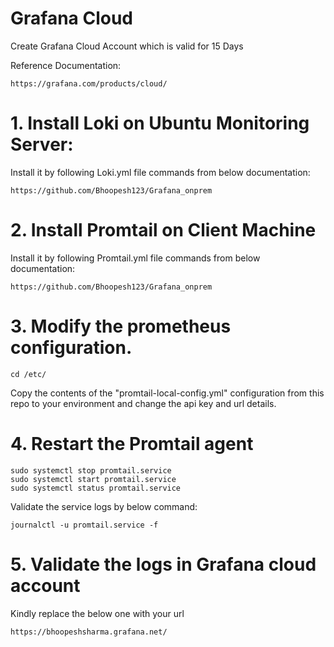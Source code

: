 # Grafana Cloud  
Create Grafana Cloud Account which is valid for 15 Days  

Reference Documentation:  

    https://grafana.com/products/cloud/

# 1. Install Loki on Ubuntu Monitoring Server:   
Install it by following Loki.yml file commands from below documentation:  

    https://github.com/Bhoopesh123/Grafana_onprem  

# 2. Install Promtail on Client Machine  
Install it by following Promtail.yml file commands from below documentation:   

    https://github.com/Bhoopesh123/Grafana_onprem 

# 3. Modify the prometheus configuration.

    cd /etc/

Copy the contents of the "promtail-local-config.yml" configuration from this repo to your environment and change the api key and url details.

# 4. Restart the Promtail agent

    sudo systemctl stop promtail.service
    sudo systemctl start promtail.service
    sudo systemctl status promtail.service

Validate the service logs by below command:

    journalctl -u promtail.service -f

# 5. Validate the logs in Grafana cloud account  

Kindly replace the below one with your url  

    https://bhoopeshsharma.grafana.net/

